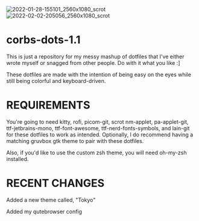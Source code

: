 ![2022-01-28-155101_2560x1080_scrot](https://user-images.githubusercontent.com/98620032/151626838-48b43f48-6210-443a-b71f-83107b188fdf.png)
![2022-02-02-205056_2560x1080_scrot](https://user-images.githubusercontent.com/98620032/152274940-f2c1de88-5fe1-4c1c-8363-2fe6a3d49f66.png)
# corbs-dots-1.1
This is just a repository for my messy mashup of dotfiles that I've either wrote myself or snagged from other people. Do with it what you like :]

These dotfiles are made with the intention of being easy on the eyes while still being colorful and keyboard-driven.

# REQUIREMENTS
You're going to need kitty, rofi, picom-git, scrot nm-applet, pa-applet-git, ttf-jetbrains-mono, ttf-font-awesome, ttf-nerd-fonts-symbols, and lain-git for these dotfiles to work as intended.
Optionally, I do recommend having a matching gruvbox gtk theme to pair with these dotfiles.

Also, if you'd like to use the custom zsh theme, you will need oh-my-zsh installed.

# RECENT CHANGES
Added a new theme called, "Tokyo" 

Added my qutebrowser config
